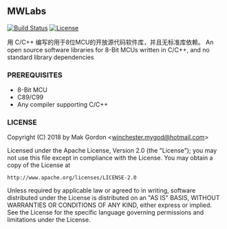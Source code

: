 ## MWLabs

[![Build Status](https://travis-ci.org/mywinchester/MWLabs.svg?branch=master)](https://travis-ci.org/mywinchester/MWLabs)
[![License](https://img.shields.io/hexpm/l/plug.svg)](http://www.apache.org/licenses/LICENSE-2.0)

用 C/C++ 编写的用于8位MCU的开放源代码软件库，并且无标准库依赖。
An open source software libraries for 8-Bit MCUs written in C/C++, and no standard library dependencies

### PREREQUISITES

* 8-Bit MCU
* C89/C99
* Any compiler supporting C/C++

### LICENSE
Copyright (C) 2018 by Mak Gordon <<winchester.mygod@hotmail.com>>

Licensed under the Apache License, Version 2.0 (the "License");
you may not use this file except in compliance with the License.
You may obtain a copy of the License at

    http://www.apache.org/licenses/LICENSE-2.0

Unless required by applicable law or agreed to in writing, software
distributed under the License is distributed on an "AS IS" BASIS,
WITHOUT WARRANTIES OR CONDITIONS OF ANY KIND, either express or implied.
See the License for the specific language governing permissions and
limitations under the License.